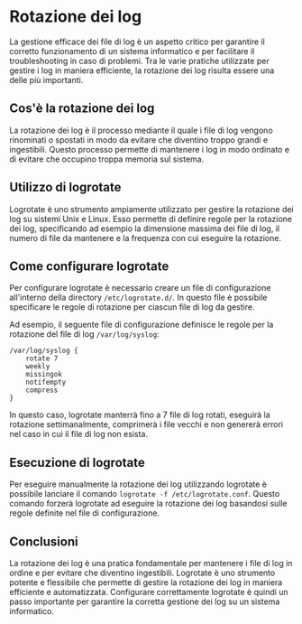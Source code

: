 # Rotazione dei log

La gestione efficace dei file di log è un aspetto critico per garantire il corretto funzionamento di un sistema informatico e per facilitare il troubleshooting in caso di problemi. Tra le varie pratiche utilizzate per gestire i log in maniera efficiente, la rotazione dei log risulta essere una delle più importanti.

## Cos'è la rotazione dei log

La rotazione dei log è il processo mediante il quale i file di log vengono rinominati o spostati in modo da evitare che diventino troppo grandi e ingestibili. Questo processo permette di mantenere i log in modo ordinato e di evitare che occupino troppa memoria sul sistema.

## Utilizzo di logrotate

Logrotate è uno strumento ampiamente utilizzato per gestire la rotazione dei log su sistemi Unix e Linux. Esso permette di definire regole per la rotazione dei log, specificando ad esempio la dimensione massima dei file di log, il numero di file da mantenere e la frequenza con cui eseguire la rotazione.

## Come configurare logrotate

Per configurare logrotate è necessario creare un file di configurazione all'interno della directory `/etc/logrotate.d/`. In questo file è possibile specificare le regole di rotazione per ciascun file di log da gestire.

Ad esempio, il seguente file di configurazione definisce le regole per la rotazione del file di log `/var/log/syslog`:

```
/var/log/syslog {
    rotate 7
    weekly
    missingok
    notifempty
    compress
}
```

In questo caso, logrotate manterrà fino a 7 file di log rotati, eseguirà la rotazione settimanalmente, comprimerà i file vecchi e non genererà errori nel caso in cui il file di log non esista.

## Esecuzione di logrotate

Per eseguire manualmente la rotazione dei log utilizzando logrotate è possibile lanciare il comando `logrotate -f /etc/logrotate.conf`. Questo comando forzerà logrotate ad eseguire la rotazione dei log basandosi sulle regole definite nel file di configurazione.

## Conclusioni

La rotazione dei log è una pratica fondamentale per mantenere i file di log in ordine e per evitare che diventino ingestibili. Logrotate è uno strumento potente e flessibile che permette di gestire la rotazione dei log in maniera efficiente e automatizzata. Configurare correttamente logrotate è quindi un passo importante per garantire la corretta gestione dei log su un sistema informatico.